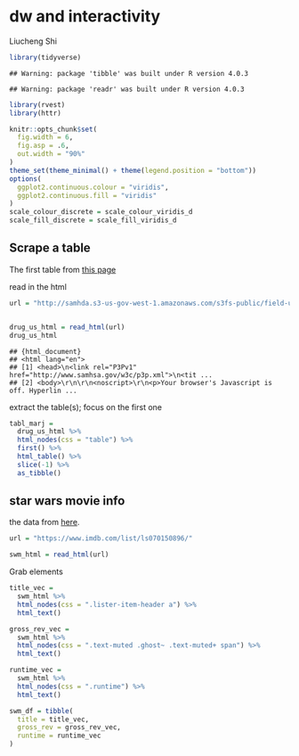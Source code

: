 dw and interactivity
================
Liucheng Shi

``` r
library(tidyverse)
```

    ## Warning: package 'tibble' was built under R version 4.0.3

    ## Warning: package 'readr' was built under R version 4.0.3

``` r
library(rvest)
library(httr)

knitr::opts_chunk$set(
  fig.width = 6,
  fig.asp = .6,
  out.width = "90%"
)
theme_set(theme_minimal() + theme(legend.position = "bottom"))
options(
  ggplot2.continuous.colour = "viridis",
  ggplot2.continuous.fill = "viridis"
)
scale_colour_discrete = scale_colour_viridis_d
scale_fill_discrete = scale_fill_viridis_d
```

## Scrape a table

The first table from [this
page](http://samhda.s3-us-gov-west-1.amazonaws.com/s3fs-public/field-uploads/2k15StateFiles/NSDUHsaeShortTermCHG2015.htm)

read in the html

``` r
url = "http://samhda.s3-us-gov-west-1.amazonaws.com/s3fs-public/field-uploads/2k15StateFiles/NSDUHsaeShortTermCHG2015.htm"


drug_us_html = read_html(url)
drug_us_html
```

    ## {html_document}
    ## <html lang="en">
    ## [1] <head>\n<link rel="P3Pv1" href="http://www.samhsa.gov/w3c/p3p.xml">\n<tit ...
    ## [2] <body>\r\n\r\n<noscript>\r\n<p>Your browser's Javascript is off. Hyperlin ...

extract the table(s); focus on the first one

``` r
tabl_marj = 
  drug_us_html %>% 
  html_nodes(css = "table") %>% 
  first() %>% 
  html_table() %>%
  slice(-1) %>% 
  as_tibble()
```

## star wars movie info

the data from [here](https://www.imdb.com/list/ls070150896/).

``` r
url = "https://www.imdb.com/list/ls070150896/"

swm_html = read_html(url)
```

Grab elements

``` r
title_vec = 
  swm_html %>% 
  html_nodes(css = ".lister-item-header a") %>% 
  html_text()

gross_rev_vec =
  swm_html %>% 
  html_nodes(css = ".text-muted .ghost~ .text-muted+ span") %>% 
  html_text()

runtime_vec = 
  swm_html %>% 
  html_nodes(css = ".runtime") %>% 
  html_text()

swm_df = tibble(
  title = title_vec,
  gross_rev = gross_rev_vec,
  runtime = runtime_vec
)
```
